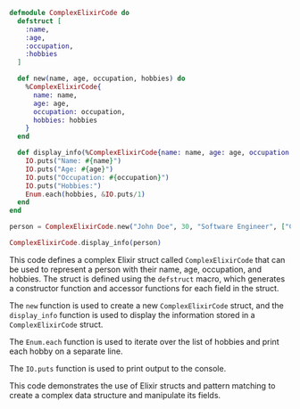 ```elixir
defmodule ComplexElixirCode do
  defstruct [
    :name,
    :age,
    :occupation,
    :hobbies
  ]

  def new(name, age, occupation, hobbies) do
    %ComplexElixirCode{
      name: name,
      age: age,
      occupation: occupation,
      hobbies: hobbies
    }
  end

  def display_info(%ComplexElixirCode{name: name, age: age, occupation: occupation, hobbies: hobbies}) do
    IO.puts("Name: #{name}")
    IO.puts("Age: #{age}")
    IO.puts("Occupation: #{occupation}")
    IO.puts("Hobbies:")
    Enum.each(hobbies, &IO.puts/1)
  end
end

person = ComplexElixirCode.new("John Doe", 30, "Software Engineer", ["Coding", "Hiking", "Reading"])

ComplexElixirCode.display_info(person)
```

This code defines a complex Elixir struct called `ComplexElixirCode` that can be used to represent a person with their name, age, occupation, and hobbies. The struct is defined using the `defstruct` macro, which generates a constructor function and accessor functions for each field in the struct.

The `new` function is used to create a new `ComplexElixirCode` struct, and the `display_info` function is used to display the information stored in a `ComplexElixirCode` struct.

The `Enum.each` function is used to iterate over the list of hobbies and print each hobby on a separate line.

The `IO.puts` function is used to print output to the console.

This code demonstrates the use of Elixir structs and pattern matching to create a complex data structure and manipulate its fields.
